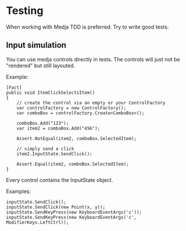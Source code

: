 # Testing

When working with Medja TDD is preferred. Try to write good tests.

## Input simulation

You can use medja controls directly in tests. The controls will just not be 
"rendered" but still layouted.

Example:
```
[Fact]
public void ItemClickSelectsItem()
{
    // create the control via an empty or your ControlFactory
    var controlFactory = new ControlFactory();
    var comboBox = controlFactory.Create<ComboBox>();

    comboBox.Add("123");
    var item2 = comboBox.Add("456");

    Assert.NotEqual(item2, comboBox.SelectedItem);
    
    // simply send a click
    item2.InputState.SendClick();
    
    Assert.Equal(item2, comboBox.SelectedItem);
}
```

Every control contains the InputState object.

Examples:
```
inputState.SendClick(); 
inputState.SendClick(new Point(x, y));
inputState.SendKeyPress(new KeyboardEventArgs('c'));
inputState.SendKeyPress(new KeyboardEventArgs('c', ModifierKeys.LeftCtrl));
```

